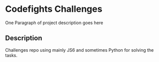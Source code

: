 # Codefights Challenges

One Paragraph of project description goes here

## Description

Challenges repo using mainly JS6 and sometimes Python for solving the tasks.
